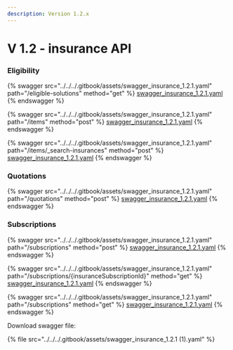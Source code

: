```yaml
---
description: Version 1.2.x
---
```


# V 1.2 - insurance API

### Eligibility

{% swagger src="../../../.gitbook/assets/swagger_insurance_1.2.1.yaml" path="/eligible-solutions" method="get" %}
[swagger_insurance_1.2.1.yaml](../../../.gitbook/assets/swagger_insurance_1.2.1.yaml)
{% endswagger %}

{% swagger src="../../../.gitbook/assets/swagger_insurance_1.2.1.yaml" path="/items" method="post" %}
[swagger_insurance_1.2.1.yaml](../../../.gitbook/assets/swagger_insurance_1.2.1.yaml)
{% endswagger %}

{% swagger src="../../../.gitbook/assets/swagger_insurance_1.2.1.yaml" path="/items/_search-insurances" method="post" %}
[swagger_insurance_1.2.1.yaml](../../../.gitbook/assets/swagger_insurance_1.2.1.yaml)
{% endswagger %}

### Quotations

{% swagger src="../../../.gitbook/assets/swagger_insurance_1.2.1.yaml" path="/quotations" method="post" %}
[swagger_insurance_1.2.1.yaml](../../../.gitbook/assets/swagger_insurance_1.2.1.yaml)
{% endswagger %}

### Subscriptions

{% swagger src="../../../.gitbook/assets/swagger_insurance_1.2.1.yaml" path="/subscriptions" method="post" %}
[swagger_insurance_1.2.1.yaml](../../../.gitbook/assets/swagger_insurance_1.2.1.yaml)
{% endswagger %}

{% swagger src="../../../.gitbook/assets/swagger_insurance_1.2.1.yaml" path="/subscriptions/{insuranceSubscriptionId}" method="get" %}
[swagger_insurance_1.2.1.yaml](../../../.gitbook/assets/swagger_insurance_1.2.1.yaml)
{% endswagger %}

{% swagger src="../../../.gitbook/assets/swagger_insurance_1.2.1.yaml" path="/subscriptions" method="get" %}
[swagger_insurance_1.2.1.yaml](../../../.gitbook/assets/swagger_insurance_1.2.1.yaml)
{% endswagger %}

Download swagger file:

{% file src="../../../.gitbook/assets/swagger_insurance_1.2.1 (1).yaml" %}
